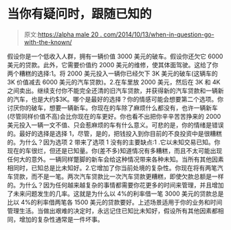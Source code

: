 # 当你有疑问时，跟随已知的

> 原文:[https://alpha male 20 . com/2014/10/13/when-in-question-go-with-the-known/](https://alphamale20.com/2014/10/13/when-in-doubt-go-with-the-known/)

假设你是一个低收入人群，拥有一辆价值 3000 美元的破车。假设你还欠它 6000 美元的贷款。此外，它需要价值约 2000 美元的维修，使其体面驾驶。这给了你两个糟糕的选择:1。将 2000 美元投入一辆你已经欠下 3K 美元的破车(这辆车的 3K 价值减去 6000 美元的汽车贷款)。2.在车里放 2000 美元，然后在 3K 和 4K 之间卖出。继续支付你不能完全还清的旧汽车贷款，并获得新的汽车贷款和一辆新的汽车，也是大约$3K。哪个是最好的选择？你的情感可能会想要第二个选项。你讨厌你的破车，想要一辆新车。你现在的车除了麻烦什么都没有，也许一辆新车(尽管同样价值不高)会比你现在的车更好。你也看不出把你辛辛苦苦挣来的 2000 美元投入一辆一文不值、只会惹麻烦的车有什么意义。可悲的是，你的情绪是错误的。最好的选择是选择 1，尽管，是的，把钱投入到你目前的不良投资中是很糟糕的。为什么？因为选项 2 带来了选项 1 没有的主要缺点:1 .它以未知交易已知。你现在的车很烂，但还是已知量。你(差不多)知道情况有多糟糕，而且不太可能出现任何大的意外。一辆同样蹩脚的新车会给这种情况带来各种未知。当所有其他因素相同时，已知总是比未知好。2.它增加了你当前处境的复杂性。你现在将有两笔汽车贷款，而不是一笔。两次汽车贷款比一次汽车贷款更糟糕，即使欠款总额是一样的。为什么？因为任何越来越复杂的事情都需要你花更多的时间来管理，并且增加了未来问题发生的几率。这就是为什么以 4%的利率借一笔 3000 美元的贷款总是比以 4%的利率借两笔各 1500 美元的贷款要好。上述场景适用于你的业务和时间管理生活。当做出艰难的决定时，永远记住已知比未知好，假设所有其他因素都相同，增加的复杂性通常是一件坏事。